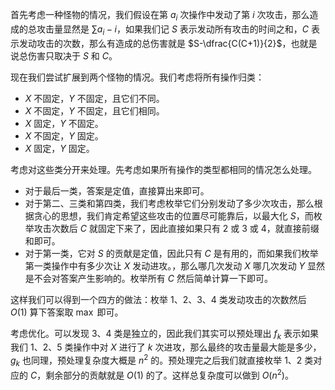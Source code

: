首先考虑一种怪物的情况，我们假设在第 $a_i$ 次操作中发动了第 $i$ 次攻击，那么造成的总攻击量显然是 $\sum\limits a_i-i$，如果我们记 $S$ 表示发动所有攻击的时间之和，$C$ 表示发动攻击的次数，那么有造成的总伤害就是 $S-\dfrac{C(C+1)}{2}$，也就是说总伤害只取决于 $S$ 和 $C$。

现在我们尝试扩展到两个怪物的情况。我们考虑将所有操作归类：

- $X$ 不固定，$Y$ 不固定，且它们不同。
- $X$ 不固定，$Y$ 不固定，且它们相同。
- $X$ 固定，$Y$ 不固定。
- $X$ 不固定，$Y$ 固定。
- $X$ 固定，$Y$ 固定。

考虑对这些类分开来处理。先考虑如果所有操作的类型都相同的情况怎么处理。

- 对于最后一类，答案是定值，直接算出来即可。
- 对于第二、三类和第四类，我们考虑枚举它们分别发动了多少次攻击，那么根据贪心的思想，我们肯定希望这些攻击的位置尽可能靠后，以最大化 $S$，而枚举攻击次数后 $C$ 就固定下来了，因此直接如果只有 2 或 3 或 4，就直接前缀和即可。
- 对于第一类，它对 $S$ 的贡献是定值，因此只有 $C$ 是有用的，而如果我们枚举第一类操作中有多少次让 $X$ 发动进攻。，那么哪几次发动 $X$ 哪几次发动 $Y$ 显然是不会对答案产生影响的。枚举所有 $C$ 然后简单计算一下即可。

这样我们可以得到一个四方的做法：枚举 1、2、3、4 类发动攻击的次数然后 $O(1)$ 算下答案取 $\max$ 即可。

考虑优化。可以发现 3、4 类是独立的，因此我们其实可以预处理出 $f_k$ 表示如果我们 1、2、5 类操作中对 $X$ 进行了 $k$ 次进攻，那么最终的攻击量最大能是多少，$g_k$ 也同理，预处理复杂度大概是 $n^2$ 的。预处理完之后我们就直接枚举 1、2 类对应的 $C$，剩余部分的贡献就是 $O(1)$ 的了。这样总复杂度可以做到 $O(n^2)$。